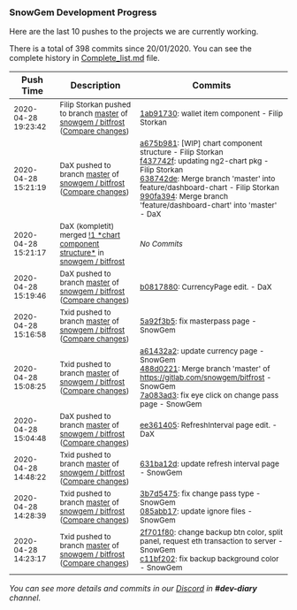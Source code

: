 
### SnowGem Development Progress

Here are the last 10 pushes to the projects we are currently working.

There is a total of 398 commits since 20/01/2020. You can see the complete history in
 [Complete_list.md](Complete_list.md) file.

| Push Time | Description | Commits |
| --- | --- | --- |
| <sub>2020-04-28 19:23:42</sub> | <sub>Filip Storkan pushed to branch [master](https://gitlab.com/snowgem/bitfrost/commits/master) of [snowgem / bitfrost](https://gitlab.com/snowgem/bitfrost) ([Compare changes](https://gitlab.com/snowgem/bitfrost/compare/990fa394068709930e0aa51b7a5432402932736f...1ab91730181cee469af075880ac7d8db56ad5f23))</sub> | <sub>[1ab91730](https://gitlab.com/snowgem/bitfrost/-/commit/1ab91730181cee469af075880ac7d8db56ad5f23): wallet item component - Filip Storkan</sub> |
| <sub>2020-04-28 15:21:19</sub> | <sub>DaX pushed to branch [master](https://gitlab.com/snowgem/bitfrost/commits/master) of [snowgem / bitfrost](https://gitlab.com/snowgem/bitfrost) ([Compare changes](https://gitlab.com/snowgem/bitfrost/compare/b0817880f8127d272072636e6633c166bc593e42...990fa394068709930e0aa51b7a5432402932736f))</sub> | <sub>[a675b981](https://gitlab.com/snowgem/bitfrost/-/commit/a675b981b9df249f69e38376a84b19a9d838eff5): [WIP] chart component structure - Filip Storkan<br>[f437742f](https://gitlab.com/snowgem/bitfrost/-/commit/f437742ff874c72a2a94b5c6baea7a79c9f941bb): updating ng2-chart pkg - Filip Storkan<br>[638742de](https://gitlab.com/snowgem/bitfrost/-/commit/638742de253e989e4b0dfbf2be010c19791ce8d5): Merge branch 'master' into feature/dashboard-chart - Filip Storkan<br>[990fa394](https://gitlab.com/snowgem/bitfrost/-/commit/990fa394068709930e0aa51b7a5432402932736f): Merge branch 'feature/dashboard-chart' into 'master' - DaX</sub> |
| <sub>2020-04-28 15:21:17</sub> | <sub>DaX (kompletit) merged [\!1 \*chart component structure\*](https://gitlab.com/snowgem/bitfrost/-/merge_requests/1) in [snowgem / bitfrost](https://gitlab.com/snowgem/bitfrost)</sub> | <sub>_No Commits_</sub> |
| <sub>2020-04-28 15:19:46</sub> | <sub>DaX pushed to branch [master](https://gitlab.com/snowgem/bitfrost/commits/master) of [snowgem / bitfrost](https://gitlab.com/snowgem/bitfrost) ([Compare changes](https://gitlab.com/snowgem/bitfrost/compare/5a92f3b5591a5294aaee9a1129d708650d96dcc0...b0817880f8127d272072636e6633c166bc593e42))</sub> | <sub>[b0817880](https://gitlab.com/snowgem/bitfrost/-/commit/b0817880f8127d272072636e6633c166bc593e42): CurrencyPage edit. - DaX</sub> |
| <sub>2020-04-28 15:16:58</sub> | <sub>Txid pushed to branch [master](https://gitlab.com/snowgem/bitfrost/commits/master) of [snowgem / bitfrost](https://gitlab.com/snowgem/bitfrost) ([Compare changes](https://gitlab.com/snowgem/bitfrost/compare/7a083ad3e84e9da29f04cfe54146b19f81211e6d...5a92f3b5591a5294aaee9a1129d708650d96dcc0))</sub> | <sub>[5a92f3b5](https://gitlab.com/snowgem/bitfrost/-/commit/5a92f3b5591a5294aaee9a1129d708650d96dcc0): fix masterpass page - SnowGem</sub> |
| <sub>2020-04-28 15:08:25</sub> | <sub>Txid pushed to branch [master](https://gitlab.com/snowgem/bitfrost/commits/master) of [snowgem / bitfrost](https://gitlab.com/snowgem/bitfrost) ([Compare changes](https://gitlab.com/snowgem/bitfrost/compare/ee361405abd06c851637bae89aeba90123eada40...7a083ad3e84e9da29f04cfe54146b19f81211e6d))</sub> | <sub>[a61432a2](https://gitlab.com/snowgem/bitfrost/-/commit/a61432a2039188f19f676ae625c70faa1e86a39a): update currency page - SnowGem<br>[488d0221](https://gitlab.com/snowgem/bitfrost/-/commit/488d02212c9d512378d44fde430d08c38894720a): Merge branch 'master' of https://gitlab.com/snowgem/bitfrost - SnowGem<br>[7a083ad3](https://gitlab.com/snowgem/bitfrost/-/commit/7a083ad3e84e9da29f04cfe54146b19f81211e6d): fix eye click on change pass page - SnowGem</sub> |
| <sub>2020-04-28 15:04:48</sub> | <sub>DaX pushed to branch [master](https://gitlab.com/snowgem/bitfrost/commits/master) of [snowgem / bitfrost](https://gitlab.com/snowgem/bitfrost) ([Compare changes](https://gitlab.com/snowgem/bitfrost/compare/631ba12d6eb6a8069801930f3f6786223262b959...ee361405abd06c851637bae89aeba90123eada40))</sub> | <sub>[ee361405](https://gitlab.com/snowgem/bitfrost/-/commit/ee361405abd06c851637bae89aeba90123eada40): RefreshInterval page edit. - DaX</sub> |
| <sub>2020-04-28 14:48:22</sub> | <sub>Txid pushed to branch [master](https://gitlab.com/snowgem/bitfrost/commits/master) of [snowgem / bitfrost](https://gitlab.com/snowgem/bitfrost) ([Compare changes](https://gitlab.com/snowgem/bitfrost/compare/085abb171d4c0261b25c052f74575a460fc49e37...631ba12d6eb6a8069801930f3f6786223262b959))</sub> | <sub>[631ba12d](https://gitlab.com/snowgem/bitfrost/-/commit/631ba12d6eb6a8069801930f3f6786223262b959): update refresh interval page - SnowGem</sub> |
| <sub>2020-04-28 14:28:39</sub> | <sub>Txid pushed to branch [master](https://gitlab.com/snowgem/bitfrost/commits/master) of [snowgem / bitfrost](https://gitlab.com/snowgem/bitfrost) ([Compare changes](https://gitlab.com/snowgem/bitfrost/compare/c11bf202d1189a315a68bd89596c6f914497e277...085abb171d4c0261b25c052f74575a460fc49e37))</sub> | <sub>[3b7d5475](https://gitlab.com/snowgem/bitfrost/-/commit/3b7d54754c7dc294b9768f0ce875456b01198658): fix change pass type - SnowGem<br>[085abb17](https://gitlab.com/snowgem/bitfrost/-/commit/085abb171d4c0261b25c052f74575a460fc49e37): update ignore files - SnowGem</sub> |
| <sub>2020-04-28 14:23:17</sub> | <sub>Txid pushed to branch [master](https://gitlab.com/snowgem/bitfrost/commits/master) of [snowgem / bitfrost](https://gitlab.com/snowgem/bitfrost) ([Compare changes](https://gitlab.com/snowgem/bitfrost/compare/64abd31d5ad8e3d33c1b9823fbbd87b8d864ce85...c11bf202d1189a315a68bd89596c6f914497e277))</sub> | <sub>[2f701f80](https://gitlab.com/snowgem/bitfrost/-/commit/2f701f80696da95323928ff513939f5a4e64cf6f): change backup btn color, split panel, request eth transaction to server - SnowGem<br>[c11bf202](https://gitlab.com/snowgem/bitfrost/-/commit/c11bf202d1189a315a68bd89596c6f914497e277): fix backup background color - SnowGem</sub> |

_You can see more details and commits in our [Discord](https://discord.gg/zumGnbg) in **#dev-diary** channel._
